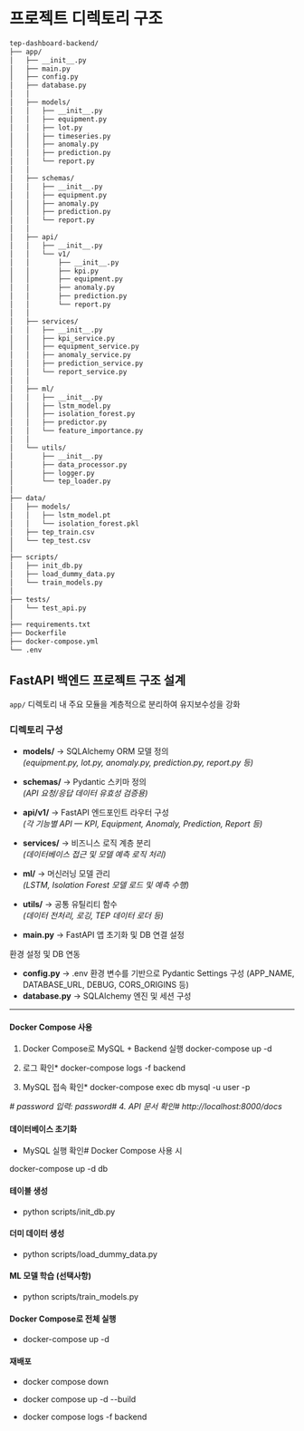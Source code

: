 # 프로젝트 디렉토리 구조

```bash
tep-dashboard-backend/
├── app/
│   ├── __init__.py
│   ├── main.py
│   ├── config.py
│   ├── database.py
│   │
│   ├── models/
│   │   ├── __init__.py
│   │   ├── equipment.py
│   │   ├── lot.py
│   │   ├── timeseries.py
│   │   ├── anomaly.py
│   │   ├── prediction.py
│   │   └── report.py
│   │
│   ├── schemas/
│   │   ├── __init__.py
│   │   ├── equipment.py
│   │   ├── anomaly.py
│   │   ├── prediction.py
│   │   └── report.py
│   │
│   ├── api/
│   │   ├── __init__.py
│   │   └── v1/
│   │       ├── __init__.py
│   │       ├── kpi.py
│   │       ├── equipment.py
│   │       ├── anomaly.py
│   │       ├── prediction.py
│   │       └── report.py
│   │
│   ├── services/
│   │   ├── __init__.py
│   │   ├── kpi_service.py
│   │   ├── equipment_service.py
│   │   ├── anomaly_service.py
│   │   ├── prediction_service.py
│   │   └── report_service.py
│   │
│   ├── ml/
│   │   ├── __init__.py
│   │   ├── lstm_model.py
│   │   ├── isolation_forest.py
│   │   ├── predictor.py
│   │   └── feature_importance.py
│   │
│   └── utils/
│       ├── __init__.py
│       ├── data_processor.py
│       ├── logger.py
│       └── tep_loader.py
│
├── data/
│   ├── models/
│   │   ├── lstm_model.pt
│   │   └── isolation_forest.pkl
│   ├── tep_train.csv
│   └── tep_test.csv
│
├── scripts/
│   ├── init_db.py
│   ├── load_dummy_data.py
│   └── train_models.py
│
├── tests/
│   └── test_api.py
│
├── requirements.txt
├── Dockerfile
├── docker-compose.yml
└── .env
```

## FastAPI 백엔드 프로젝트 구조 설계

`app/` 디렉토리 내 주요 모듈을 계층적으로 분리하여 유지보수성을 강화

###  디렉토리 구성

- **models/** → SQLAlchemy ORM 모델 정의  
  *(equipment.py, lot.py, anomaly.py, prediction.py, report.py 등)*

- **schemas/** → Pydantic 스키마 정의  
  *(API 요청/응답 데이터 유효성 검증용)*

- **api/v1/** → FastAPI 엔드포인트 라우터 구성  
  *(각 기능별 API — KPI, Equipment, Anomaly, Prediction, Report 등)*

- **services/** → 비즈니스 로직 계층 분리  
  *(데이터베이스 접근 및 모델 예측 로직 처리)*

- **ml/** → 머신러닝 모델 관리  
  *(LSTM, Isolation Forest 모델 로드 및 예측 수행)*

- **utils/** → 공통 유틸리티 함수  
  *(데이터 전처리, 로깅, TEP 데이터 로더 등)*

- **main.py** → FastAPI 앱 초기화 및 DB 연결 설정

환경 설정 및 DB 연동 
- **config.py**
 → .env 환경 변수를 기반으로 Pydantic Settings 구성 (APP_NAME, DATABASE_URL, DEBUG, CORS_ORIGINS 등) 
- **database.py** → SQLAlchemy 엔진 및 세션 구성
---

#### Docker Compose 사용

1. Docker Compose로 MySQL + Backend 실행
docker-compose up -d

2. 로그 확인*
docker-compose logs -f backend

3. MySQL 접속 확인*
docker-compose exec db mysql -u user -p

*# password 입력: password# 4. API 문서 확인# http://localhost:8000/docs* 

#### 데이터베이스 초기화

- MySQL 실행 확인# Docker Compose 사용 시

docker-compose up -d db

#### 테이블 생성
- python scripts/init_db.py

#### 더미 데이터 생성
- python scripts/load_dummy_data.py

#### ML 모델 학습 (선택사항)
- python scripts/train_models.py

#### Docker Compose로 전체 실행
- docker-compose up -d

#### 재배포
- docker compose down

- docker compose up -d --build

- docker compose logs -f backend
